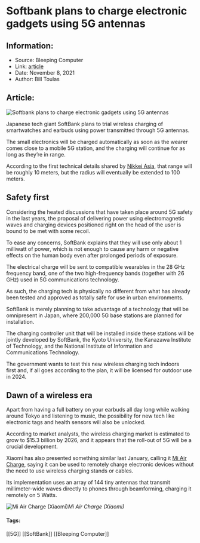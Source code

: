 # Softbank plans to charge electronic gadgets using 5G antennas
### 

## Information:
+ Source: Bleeping Computer
+ Link: [article](https://www.bleepingcomputer.com/news/technology/softbank-plans-to-charge-electronic-gadgets-using-5g-antennas/)
+ Date: November 8, 2021
+ Author: Bill Toulas


## Article:
![Softbank plans to charge electronic gadgets using 5G antennas](https://www.bleepstatic.com/content/hl-images/2021/11/08/0_5g_charging.jpg?rand=1130907772)


Japanese tech giant SoftBank plans to trial wireless charging of smartwatches and earbuds using power transmitted through 5G antennas.


The small electronics will be charged automatically as soon as the wearer comes close to a mobile 5G station, and the charging will continue for as long as they’re in range.


According to the first technical details shared by [Nikkei Asia](https://asia.nikkei.com/Business/SoftBank2/SoftBank-plans-wireless-power-grid-to-charge-smartwatches-earbuds), that range will be roughly 10 meters, but the radius will eventually be extended to 100 meters.


Safety first
------------


Considering the heated discussions that have taken place around 5G safety in the last years, the proposal of delivering power using electromagnetic waves and charging devices positioned right on the head of the user is bound to be met with some recoil.


To ease any concerns, SoftBank explains that they will use only about 1 milliwatt of power, which is not enough to cause any harm or negative effects on the human body even after prolonged periods of exposure.


The electrical charge will be sent to compatible wearables in the 28 GHz frequency band, one of the two high-frequency bands (together with 26 GHz) used in 5G communications technology.


As such, the charging tech is physically no different from what has already been tested and approved as totally safe for use in urban environments.


SoftBank is merely planning to take advantage of a technology that will be omnipresent in Japan, where 200,000 5G base stations are planned for installation.


The charging controller unit that will be installed inside these stations will be jointly developed by SoftBank, the Kyoto University, the Kanazawa Institute of Technology, and the National Institute of Information and Communications Technology.


The government wants to test this new wireless charging tech indoors first and, if all goes according to the plan, it will be licensed for outdoor use in 2024.


Dawn of a wireless era
----------------------


Apart from having a full battery on your earbuds all day long while walking around Tokyo and listening to music, the possibility for new tech like electronic tags and health sensors will also be unlocked.


According to market analysts, the wireless charging market is estimated to grow to $15.3 billion by 2026, and it appears that the roll-out of 5G will be a crucial development.


Xiaomi has also presented something similar last January, calling it [Mi Air Charge](https://blog.mi.com/en/2021/01/29/forget-about-cables-and-charging-stands-with-revolutionary-mi-air-charge-technology/), saying it can be used to remotely charge electronic devices without the need to use wireless charging stands or cables.


Its implementation uses an array of 144 tiny antennas that transmit millimeter-wide waves directly to phones through beamforming, charging it remotely on 5 Watts.



![Mi Air Charge (Xiaomi)](https://www.bleepstatic.com/images/news/u/1109292/2021/Mi%20Air%20Charge.webp)*Mi Air Charge (Xiaomi)*


#### Tags:
[[5G]] [[SoftBank]] [[Bleeping Computer]]
